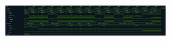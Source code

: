 

<p>
<svg viewBox="0 0 1700 320" xmlns="http://www.w3.org/2000/svg">
<defs>
<clipPath id="clip">
<rect height="320" width="1700" x="0" y="0"/>
</clipPath>
</defs>
<rect fill="#0B151D" height="320" stroke="darkblue" width="1700" x="0" y="0"/>
<line stroke="#333333" stroke-width="1" x1="200" x2="200" y1="0" y2="320"/>
<text clip-path="url(#clip)" dominant-baseline="middle" fill="#D4D4D4" font-family="monospace" font-size="10px" text-anchor="middle" x="200" y="10">
0
</text>
<line stroke="#333333" stroke-width="1" x1="300" x2="300" y1="0" y2="320"/>
<text clip-path="url(#clip)" dominant-baseline="middle" fill="#D4D4D4" font-family="monospace" font-size="10px" text-anchor="middle" x="300" y="10">
100
</text>
<line stroke="#333333" stroke-width="1" x1="400" x2="400" y1="0" y2="320"/>
<text clip-path="url(#clip)" dominant-baseline="middle" fill="#D4D4D4" font-family="monospace" font-size="10px" text-anchor="middle" x="400" y="10">
200
</text>
<line stroke="#333333" stroke-width="1" x1="500" x2="500" y1="0" y2="320"/>
<text clip-path="url(#clip)" dominant-baseline="middle" fill="#D4D4D4" font-family="monospace" font-size="10px" text-anchor="middle" x="500" y="10">
300
</text>
<line stroke="#333333" stroke-width="1" x1="600" x2="600" y1="0" y2="320"/>
<text clip-path="url(#clip)" dominant-baseline="middle" fill="#D4D4D4" font-family="monospace" font-size="10px" text-anchor="middle" x="600" y="10">
400
</text>
<line stroke="#333333" stroke-width="1" x1="700" x2="700" y1="0" y2="320"/>
<text clip-path="url(#clip)" dominant-baseline="middle" fill="#D4D4D4" font-family="monospace" font-size="10px" text-anchor="middle" x="700" y="10">
500
</text>
<line stroke="#333333" stroke-width="1" x1="800" x2="800" y1="0" y2="320"/>
<text clip-path="url(#clip)" dominant-baseline="middle" fill="#D4D4D4" font-family="monospace" font-size="10px" text-anchor="middle" x="800" y="10">
600
</text>
<line stroke="#333333" stroke-width="1" x1="900" x2="900" y1="0" y2="320"/>
<text clip-path="url(#clip)" dominant-baseline="middle" fill="#D4D4D4" font-family="monospace" font-size="10px" text-anchor="middle" x="900" y="10">
700
</text>
<line stroke="#333333" stroke-width="1" x1="1000" x2="1000" y1="0" y2="320"/>
<text clip-path="url(#clip)" dominant-baseline="middle" fill="#D4D4D4" font-family="monospace" font-size="10px" text-anchor="middle" x="1000" y="10">
800
</text>
<line stroke="#333333" stroke-width="1" x1="1100" x2="1100" y1="0" y2="320"/>
<text clip-path="url(#clip)" dominant-baseline="middle" fill="#D4D4D4" font-family="monospace" font-size="10px" text-anchor="middle" x="1100" y="10">
900
</text>
<line stroke="#333333" stroke-width="1" x1="1200" x2="1200" y1="0" y2="320"/>
<text clip-path="url(#clip)" dominant-baseline="middle" fill="#D4D4D4" font-family="monospace" font-size="10px" text-anchor="middle" x="1200" y="10">
1000
</text>
<line stroke="#333333" stroke-width="1" x1="1300" x2="1300" y1="0" y2="320"/>
<text clip-path="url(#clip)" dominant-baseline="middle" fill="#D4D4D4" font-family="monospace" font-size="10px" text-anchor="middle" x="1300" y="10">
1100
</text>
<line stroke="#333333" stroke-width="1" x1="1400" x2="1400" y1="0" y2="320"/>
<text clip-path="url(#clip)" dominant-baseline="middle" fill="#D4D4D4" font-family="monospace" font-size="10px" text-anchor="middle" x="1400" y="10">
1200
</text>
<line stroke="#333333" stroke-width="1" x1="1500" x2="1500" y1="0" y2="320"/>
<text clip-path="url(#clip)" dominant-baseline="middle" fill="#D4D4D4" font-family="monospace" font-size="10px" text-anchor="middle" x="1500" y="10">
1300
</text>
<line stroke="#333333" stroke-width="1" x1="1600" x2="1600" y1="0" y2="320"/>
<text clip-path="url(#clip)" dominant-baseline="middle" fill="#D4D4D4" font-family="monospace" font-size="10px" text-anchor="middle" x="1600" y="10">
1400
</text>
<line stroke="#333333" stroke-width="1" x1="1700" x2="1700" y1="0" y2="320"/>
<text clip-path="url(#clip)" dominant-baseline="middle" fill="#D4D4D4" font-family="monospace" font-size="10px" text-anchor="middle" x="1700" y="10">
1500
</text>
<text dominant-baseline="middle" fill="#D4D4D4" font-family="monospace" font-size="10px" text-anchor="start" x="3" y="10">
Time:
</text>
<text dominant-baseline="middle" fill="#D4D4D4" font-family="monospace" font-size="10px" text-anchor="start" x="3" xml:space="preserve" y="30">
.clock
<title>top.clock</title>
</text>
<path d="M 200 30 L 200 37 L 250 37 L 250 30" fill="none" stroke="#56C126" stroke-width="1"/>
<rect fill="#1C400C" height="14" stroke="none" width="48" x="251" y="23"/>
<path d="M 250 30 L 250 23 L 300 23 L 300 30" fill="none" stroke="#56C126" stroke-width="1"/>
<path d="M 300 30 L 300 37 L 350 37 L 350 30" fill="none" stroke="#56C126" stroke-width="1"/>
<rect fill="#1C400C" height="14" stroke="none" width="48" x="351" y="23"/>
<path d="M 350 30 L 350 23 L 400 23 L 400 30" fill="none" stroke="#56C126" stroke-width="1"/>
<path d="M 400 30 L 400 37 L 450 37 L 450 30" fill="none" stroke="#56C126" stroke-width="1"/>
<rect fill="#1C400C" height="14" stroke="none" width="48" x="451" y="23"/>
<path d="M 450 30 L 450 23 L 500 23 L 500 30" fill="none" stroke="#56C126" stroke-width="1"/>
<path d="M 500 30 L 500 37 L 550 37 L 550 30" fill="none" stroke="#56C126" stroke-width="1"/>
<rect fill="#1C400C" height="14" stroke="none" width="48" x="551" y="23"/>
<path d="M 550 30 L 550 23 L 600 23 L 600 30" fill="none" stroke="#56C126" stroke-width="1"/>
<path d="M 600 30 L 600 37 L 650 37 L 650 30" fill="none" stroke="#56C126" stroke-width="1"/>
<rect fill="#1C400C" height="14" stroke="none" width="48" x="651" y="23"/>
<path d="M 650 30 L 650 23 L 700 23 L 700 30" fill="none" stroke="#56C126" stroke-width="1"/>
<path d="M 700 30 L 700 37 L 750 37 L 750 30" fill="none" stroke="#56C126" stroke-width="1"/>
<rect fill="#1C400C" height="14" stroke="none" width="48" x="751" y="23"/>
<path d="M 750 30 L 750 23 L 800 23 L 800 30" fill="none" stroke="#56C126" stroke-width="1"/>
<path d="M 800 30 L 800 37 L 850 37 L 850 30" fill="none" stroke="#56C126" stroke-width="1"/>
<rect fill="#1C400C" height="14" stroke="none" width="48" x="851" y="23"/>
<path d="M 850 30 L 850 23 L 900 23 L 900 30" fill="none" stroke="#56C126" stroke-width="1"/>
<path d="M 900 30 L 900 37 L 950 37 L 950 30" fill="none" stroke="#56C126" stroke-width="1"/>
<rect fill="#1C400C" height="14" stroke="none" width="48" x="951" y="23"/>
<path d="M 950 30 L 950 23 L 1000 23 L 1000 30" fill="none" stroke="#56C126" stroke-width="1"/>
<path d="M 1000 30 L 1000 37 L 1050 37 L 1050 30" fill="none" stroke="#56C126" stroke-width="1"/>
<rect fill="#1C400C" height="14" stroke="none" width="48" x="1051" y="23"/>
<path d="M 1050 30 L 1050 23 L 1100 23 L 1100 30" fill="none" stroke="#56C126" stroke-width="1"/>
<path d="M 1100 30 L 1100 37 L 1150 37 L 1150 30" fill="none" stroke="#56C126" stroke-width="1"/>
<rect fill="#1C400C" height="14" stroke="none" width="48" x="1151" y="23"/>
<path d="M 1150 30 L 1150 23 L 1200 23 L 1200 30" fill="none" stroke="#56C126" stroke-width="1"/>
<path d="M 1200 30 L 1200 37 L 1250 37 L 1250 30" fill="none" stroke="#56C126" stroke-width="1"/>
<rect fill="#1C400C" height="14" stroke="none" width="48" x="1251" y="23"/>
<path d="M 1250 30 L 1250 23 L 1300 23 L 1300 30" fill="none" stroke="#56C126" stroke-width="1"/>
<path d="M 1300 30 L 1300 37 L 1350 37 L 1350 30" fill="none" stroke="#56C126" stroke-width="1"/>
<rect fill="#1C400C" height="14" stroke="none" width="48" x="1351" y="23"/>
<path d="M 1350 30 L 1350 23 L 1400 23 L 1400 30" fill="none" stroke="#56C126" stroke-width="1"/>
<path d="M 1400 30 L 1400 37 L 1450 37 L 1450 30" fill="none" stroke="#56C126" stroke-width="1"/>
<rect fill="#1C400C" height="14" stroke="none" width="48" x="1451" y="23"/>
<path d="M 1450 30 L 1450 23 L 1500 23 L 1500 30" fill="none" stroke="#56C126" stroke-width="1"/>
<path d="M 1500 30 L 1500 37 L 1550 37 L 1550 30" fill="none" stroke="#56C126" stroke-width="1"/>
<rect fill="#1C400C" height="14" stroke="none" width="48" x="1551" y="23"/>
<path d="M 1550 30 L 1550 23 L 1600 23 L 1600 30" fill="none" stroke="#56C126" stroke-width="1"/>
<path d="M 1600 30 L 1600 37 L 1650 37 L 1650 30" fill="none" stroke="#56C126" stroke-width="1"/>
<rect fill="#1C400C" height="14" stroke="none" width="48" x="1651" y="23"/>
<path d="M 1650 30 L 1650 23 L 1700 23 L 1700 30" fill="none" stroke="#56C126" stroke-width="1"/>
<text dominant-baseline="middle" fill="#D4D4D4" font-family="monospace" font-size="10px" text-anchor="start" x="3" xml:space="preserve" y="50">
.input
<title>top.input</title>
</text>
<path d="M 200 50 L 203 43 L 248 43 L 251 50 L 248 57 L 203 57 Z" fill="none" stroke="#56C126" stroke-width="1"/>
<text dominant-baseline="middle" fill="#D4D4D4" font-family="monospace" font-size="10px" text-anchor="middle" x="225" xml:space="preserve" y="50">
{d...
<title>{data: None, ready: {raw: 0}}</title>
</text>
<path d="M 251 50 L 254 43 L 348 43 L 351 50 L 348 57 L 254 57 Z" fill="none" stroke="#56C126" stroke-width="1"/>
<text dominant-baseline="middle" fill="#D4D4D4" font-family="monospace" font-size="10px" text-anchor="middle" x="301" xml:space="preserve" y="50">
{data: ...
<title>{data: Some(2), ready: {raw: 1}}</title>
</text>
<path d="M 351 50 L 354 43 L 448 43 L 451 50 L 448 57 L 354 57 Z" fill="none" stroke="#56C126" stroke-width="1"/>
<text dominant-baseline="middle" fill="#D4D4D4" font-family="monospace" font-size="10px" text-anchor="middle" x="401" xml:space="preserve" y="50">
{data: ...
<title>{data: Some(5), ready: {raw: 1}}</title>
</text>
<path d="M 451 50 L 454 43 L 548 43 L 551 50 L 548 57 L 454 57 Z" fill="none" stroke="#56C126" stroke-width="1"/>
<text dominant-baseline="middle" fill="#D4D4D4" font-family="monospace" font-size="10px" text-anchor="middle" x="501" xml:space="preserve" y="50">
{data: ...
<title>{data: None, ready: {raw: 0}}</title>
</text>
<path d="M 551 50 L 554 43 L 648 43 L 651 50 L 648 57 L 554 57 Z" fill="none" stroke="#56C126" stroke-width="1"/>
<text dominant-baseline="middle" fill="#D4D4D4" font-family="monospace" font-size="10px" text-anchor="middle" x="601" xml:space="preserve" y="50">
{data: ...
<title>{data: Some(6), ready: {raw: 1}}</title>
</text>
<path d="M 651 50 L 654 43 L 748 43 L 751 50 L 748 57 L 654 57 Z" fill="none" stroke="#56C126" stroke-width="1"/>
<text dominant-baseline="middle" fill="#D4D4D4" font-family="monospace" font-size="10px" text-anchor="middle" x="701" xml:space="preserve" y="50">
{data: ...
<title>{data: Some(2), ready: {raw: 1}}</title>
</text>
<path d="M 751 50 L 754 43 L 848 43 L 851 50 L 848 57 L 754 57 Z" fill="none" stroke="#56C126" stroke-width="1"/>
<text dominant-baseline="middle" fill="#D4D4D4" font-family="monospace" font-size="10px" text-anchor="middle" x="801" xml:space="preserve" y="50">
{data: ...
<title>{data: Some(a), ready: {raw: 1}}</title>
</text>
<path d="M 851 50 L 854 43 L 948 43 L 951 50 L 948 57 L 854 57 Z" fill="none" stroke="#56C126" stroke-width="1"/>
<text dominant-baseline="middle" fill="#D4D4D4" font-family="monospace" font-size="10px" text-anchor="middle" x="901" xml:space="preserve" y="50">
{data: ...
<title>{data: Some(1), ready: {raw: 1}}</title>
</text>
<path d="M 951 50 L 954 43 L 1048 43 L 1051 50 L 1048 57 L 954 57 Z" fill="none" stroke="#56C126" stroke-width="1"/>
<text dominant-baseline="middle" fill="#D4D4D4" font-family="monospace" font-size="10px" text-anchor="middle" x="1001" xml:space="preserve" y="50">
{data: ...
<title>{data: None, ready: {raw: 0}}</title>
</text>
<path d="M 1051 50 L 1054 43 L 1148 43 L 1151 50 L 1148 57 L 1054 57 Z" fill="none" stroke="#56C126" stroke-width="1"/>
<text dominant-baseline="middle" fill="#D4D4D4" font-family="monospace" font-size="10px" text-anchor="middle" x="1101" xml:space="preserve" y="50">
{data: ...
<title>{data: Some(c), ready: {raw: 1}}</title>
</text>
<path d="M 1151 50 L 1154 43 L 1248 43 L 1251 50 L 1248 57 L 1154 57 Z" fill="none" stroke="#56C126" stroke-width="1"/>
<text dominant-baseline="middle" fill="#D4D4D4" font-family="monospace" font-size="10px" text-anchor="middle" x="1201" xml:space="preserve" y="50">
{data: ...
<title>{data: None, ready: {raw: 0}}</title>
</text>
<path d="M 1251 50 L 1254 43 L 1348 43 L 1351 50 L 1348 57 L 1254 57 Z" fill="none" stroke="#56C126" stroke-width="1"/>
<text dominant-baseline="middle" fill="#D4D4D4" font-family="monospace" font-size="10px" text-anchor="middle" x="1301" xml:space="preserve" y="50">
{data: ...
<title>{data: Some(c), ready: {raw: 1}}</title>
</text>
<path d="M 1351 50 L 1354 43 L 1448 43 L 1451 50 L 1448 57 L 1354 57 Z" fill="none" stroke="#56C126" stroke-width="1"/>
<text dominant-baseline="middle" fill="#D4D4D4" font-family="monospace" font-size="10px" text-anchor="middle" x="1401" xml:space="preserve" y="50">
{data: ...
<title>{data: Some(5), ready: {raw: 0}}</title>
</text>
<path d="M 1451 50 L 1454 43 L 1548 43 L 1551 50 L 1548 57 L 1454 57 Z" fill="none" stroke="#56C126" stroke-width="1"/>
<text dominant-baseline="middle" fill="#D4D4D4" font-family="monospace" font-size="10px" text-anchor="middle" x="1501" xml:space="preserve" y="50">
{data: ...
<title>{data: None, ready: {raw: 0}}</title>
</text>
<path d="M 1551 50 L 1554 43 L 1648 43 L 1651 50 L 1648 57 L 1554 57 Z" fill="none" stroke="#56C126" stroke-width="1"/>
<text dominant-baseline="middle" fill="#D4D4D4" font-family="monospace" font-size="10px" text-anchor="middle" x="1601" xml:space="preserve" y="50">
{data: ...
<title>{data: None, ready: {raw: 1}}</title>
</text>
<text dominant-baseline="middle" fill="#D4D4D4" font-family="monospace" font-size="10px" text-anchor="start" x="3" xml:space="preserve" y="70">
   .data
<title>top.input.data</title>
</text>
<path d="M 200 70 L 203 63 L 248 63 L 251 70 L 248 77 L 203 77 Z" fill="none" stroke="#56C126" stroke-width="1"/>
<text dominant-baseline="middle" fill="#D4D4D4" font-family="monospace" font-size="10px" text-anchor="middle" x="225" xml:space="preserve" y="70">
None
<title>None</title>
</text>
<path d="M 251 70 L 254 63 L 348 63 L 351 70 L 348 77 L 254 77 Z" fill="none" stroke="#56C126" stroke-width="1"/>
<text dominant-baseline="middle" fill="#D4D4D4" font-family="monospace" font-size="10px" text-anchor="middle" x="301" xml:space="preserve" y="70">
Some(2)
<title>Some(2)</title>
</text>
<path d="M 351 70 L 354 63 L 448 63 L 451 70 L 448 77 L 354 77 Z" fill="none" stroke="#56C126" stroke-width="1"/>
<text dominant-baseline="middle" fill="#D4D4D4" font-family="monospace" font-size="10px" text-anchor="middle" x="401" xml:space="preserve" y="70">
Some(5)
<title>Some(5)</title>
</text>
<path d="M 451 70 L 454 63 L 548 63 L 551 70 L 548 77 L 454 77 Z" fill="none" stroke="#56C126" stroke-width="1"/>
<text dominant-baseline="middle" fill="#D4D4D4" font-family="monospace" font-size="10px" text-anchor="middle" x="501" xml:space="preserve" y="70">
None
<title>None</title>
</text>
<path d="M 551 70 L 554 63 L 648 63 L 651 70 L 648 77 L 554 77 Z" fill="none" stroke="#56C126" stroke-width="1"/>
<text dominant-baseline="middle" fill="#D4D4D4" font-family="monospace" font-size="10px" text-anchor="middle" x="601" xml:space="preserve" y="70">
Some(6)
<title>Some(6)</title>
</text>
<path d="M 651 70 L 654 63 L 748 63 L 751 70 L 748 77 L 654 77 Z" fill="none" stroke="#56C126" stroke-width="1"/>
<text dominant-baseline="middle" fill="#D4D4D4" font-family="monospace" font-size="10px" text-anchor="middle" x="701" xml:space="preserve" y="70">
Some(2)
<title>Some(2)</title>
</text>
<path d="M 751 70 L 754 63 L 848 63 L 851 70 L 848 77 L 754 77 Z" fill="none" stroke="#56C126" stroke-width="1"/>
<text dominant-baseline="middle" fill="#D4D4D4" font-family="monospace" font-size="10px" text-anchor="middle" x="801" xml:space="preserve" y="70">
Some(a)
<title>Some(a)</title>
</text>
<path d="M 851 70 L 854 63 L 948 63 L 951 70 L 948 77 L 854 77 Z" fill="none" stroke="#56C126" stroke-width="1"/>
<text dominant-baseline="middle" fill="#D4D4D4" font-family="monospace" font-size="10px" text-anchor="middle" x="901" xml:space="preserve" y="70">
Some(1)
<title>Some(1)</title>
</text>
<path d="M 951 70 L 954 63 L 1048 63 L 1051 70 L 1048 77 L 954 77 Z" fill="none" stroke="#56C126" stroke-width="1"/>
<text dominant-baseline="middle" fill="#D4D4D4" font-family="monospace" font-size="10px" text-anchor="middle" x="1001" xml:space="preserve" y="70">
None
<title>None</title>
</text>
<path d="M 1051 70 L 1054 63 L 1148 63 L 1151 70 L 1148 77 L 1054 77 Z" fill="none" stroke="#56C126" stroke-width="1"/>
<text dominant-baseline="middle" fill="#D4D4D4" font-family="monospace" font-size="10px" text-anchor="middle" x="1101" xml:space="preserve" y="70">
Some(c)
<title>Some(c)</title>
</text>
<path d="M 1151 70 L 1154 63 L 1248 63 L 1251 70 L 1248 77 L 1154 77 Z" fill="none" stroke="#56C126" stroke-width="1"/>
<text dominant-baseline="middle" fill="#D4D4D4" font-family="monospace" font-size="10px" text-anchor="middle" x="1201" xml:space="preserve" y="70">
None
<title>None</title>
</text>
<path d="M 1251 70 L 1254 63 L 1348 63 L 1351 70 L 1348 77 L 1254 77 Z" fill="none" stroke="#56C126" stroke-width="1"/>
<text dominant-baseline="middle" fill="#D4D4D4" font-family="monospace" font-size="10px" text-anchor="middle" x="1301" xml:space="preserve" y="70">
Some(c)
<title>Some(c)</title>
</text>
<path d="M 1351 70 L 1354 63 L 1448 63 L 1451 70 L 1448 77 L 1354 77 Z" fill="none" stroke="#56C126" stroke-width="1"/>
<text dominant-baseline="middle" fill="#D4D4D4" font-family="monospace" font-size="10px" text-anchor="middle" x="1401" xml:space="preserve" y="70">
Some(5)
<title>Some(5)</title>
</text>
<path d="M 1451 70 L 1454 63 L 1648 63 L 1651 70 L 1648 77 L 1454 77 Z" fill="none" stroke="#56C126" stroke-width="1"/>
<text dominant-baseline="middle" fill="#D4D4D4" font-family="monospace" font-size="10px" text-anchor="middle" x="1551" xml:space="preserve" y="70">
None
<title>None</title>
</text>
<text dominant-baseline="middle" fill="#D4D4D4" font-family="monospace" font-size="10px" text-anchor="start" x="3" xml:space="preserve" y="90">
      #None
<title>top.input.data#None</title>
</text>
<path d="M 200 90 L 203 83 L 248 83 L 251 90 L 248 97 L 203 97 Z" fill="none" stroke="#56C126" stroke-width="1"/>
<text dominant-baseline="middle" fill="#D4D4D4" font-family="monospace" font-size="10px" text-anchor="middle" x="225" xml:space="preserve" y="90">

<title></title>
</text>
<path d="M 451 90 L 454 83 L 548 83 L 551 90 L 548 97 L 454 97 Z" fill="none" stroke="#56C126" stroke-width="1"/>
<text dominant-baseline="middle" fill="#D4D4D4" font-family="monospace" font-size="10px" text-anchor="middle" x="501" xml:space="preserve" y="90">

<title></title>
</text>
<path d="M 951 90 L 954 83 L 1048 83 L 1051 90 L 1048 97 L 954 97 Z" fill="none" stroke="#56C126" stroke-width="1"/>
<text dominant-baseline="middle" fill="#D4D4D4" font-family="monospace" font-size="10px" text-anchor="middle" x="1001" xml:space="preserve" y="90">

<title></title>
</text>
<path d="M 1151 90 L 1154 83 L 1248 83 L 1251 90 L 1248 97 L 1154 97 Z" fill="none" stroke="#56C126" stroke-width="1"/>
<text dominant-baseline="middle" fill="#D4D4D4" font-family="monospace" font-size="10px" text-anchor="middle" x="1201" xml:space="preserve" y="90">

<title></title>
</text>
<path d="M 1451 90 L 1454 83 L 1648 83 L 1651 90 L 1648 97 L 1454 97 Z" fill="none" stroke="#56C126" stroke-width="1"/>
<text dominant-baseline="middle" fill="#D4D4D4" font-family="monospace" font-size="10px" text-anchor="middle" x="1551" xml:space="preserve" y="90">

<title></title>
</text>
<text dominant-baseline="middle" fill="#D4D4D4" font-family="monospace" font-size="10px" text-anchor="start" x="3" xml:space="preserve" y="110">
      #Some.0
<title>top.input.data#Some.0</title>
</text>
<path d="M 251 110 L 254 103 L 348 103 L 351 110 L 348 117 L 254 117 Z" fill="none" stroke="#56C126" stroke-width="1"/>
<text dominant-baseline="middle" fill="#D4D4D4" font-family="monospace" font-size="10px" text-anchor="middle" x="301" xml:space="preserve" y="110">
2
<title>2</title>
</text>
<path d="M 351 110 L 354 103 L 448 103 L 451 110 L 448 117 L 354 117 Z" fill="none" stroke="#56C126" stroke-width="1"/>
<text dominant-baseline="middle" fill="#D4D4D4" font-family="monospace" font-size="10px" text-anchor="middle" x="401" xml:space="preserve" y="110">
5
<title>5</title>
</text>
<path d="M 551 110 L 554 103 L 648 103 L 651 110 L 648 117 L 554 117 Z" fill="none" stroke="#56C126" stroke-width="1"/>
<text dominant-baseline="middle" fill="#D4D4D4" font-family="monospace" font-size="10px" text-anchor="middle" x="601" xml:space="preserve" y="110">
6
<title>6</title>
</text>
<path d="M 651 110 L 654 103 L 748 103 L 751 110 L 748 117 L 654 117 Z" fill="none" stroke="#56C126" stroke-width="1"/>
<text dominant-baseline="middle" fill="#D4D4D4" font-family="monospace" font-size="10px" text-anchor="middle" x="701" xml:space="preserve" y="110">
2
<title>2</title>
</text>
<path d="M 751 110 L 754 103 L 848 103 L 851 110 L 848 117 L 754 117 Z" fill="none" stroke="#56C126" stroke-width="1"/>
<text dominant-baseline="middle" fill="#D4D4D4" font-family="monospace" font-size="10px" text-anchor="middle" x="801" xml:space="preserve" y="110">
a
<title>a</title>
</text>
<path d="M 851 110 L 854 103 L 948 103 L 951 110 L 948 117 L 854 117 Z" fill="none" stroke="#56C126" stroke-width="1"/>
<text dominant-baseline="middle" fill="#D4D4D4" font-family="monospace" font-size="10px" text-anchor="middle" x="901" xml:space="preserve" y="110">
1
<title>1</title>
</text>
<path d="M 1051 110 L 1054 103 L 1148 103 L 1151 110 L 1148 117 L 1054 117 Z" fill="none" stroke="#56C126" stroke-width="1"/>
<text dominant-baseline="middle" fill="#D4D4D4" font-family="monospace" font-size="10px" text-anchor="middle" x="1101" xml:space="preserve" y="110">
c
<title>c</title>
</text>
<path d="M 1251 110 L 1254 103 L 1348 103 L 1351 110 L 1348 117 L 1254 117 Z" fill="none" stroke="#56C126" stroke-width="1"/>
<text dominant-baseline="middle" fill="#D4D4D4" font-family="monospace" font-size="10px" text-anchor="middle" x="1301" xml:space="preserve" y="110">
c
<title>c</title>
</text>
<path d="M 1351 110 L 1354 103 L 1448 103 L 1451 110 L 1448 117 L 1354 117 Z" fill="none" stroke="#56C126" stroke-width="1"/>
<text dominant-baseline="middle" fill="#D4D4D4" font-family="monospace" font-size="10px" text-anchor="middle" x="1401" xml:space="preserve" y="110">
5
<title>5</title>
</text>
<text dominant-baseline="middle" fill="#D4D4D4" font-family="monospace" font-size="10px" text-anchor="start" x="3" xml:space="preserve" y="130">
   .ready
<title>top.input.ready</title>
</text>
<path d="M 200 130 L 200 137 L 251 137 L 251 130" fill="none" stroke="#56C126" stroke-width="1"/>
<rect fill="#1C400C" height="14" stroke="none" width="198" x="252" y="123"/>
<path d="M 251 130 L 251 123 L 451 123 L 451 130" fill="none" stroke="#56C126" stroke-width="1"/>
<path d="M 451 130 L 451 137 L 551 137 L 551 130" fill="none" stroke="#56C126" stroke-width="1"/>
<rect fill="#1C400C" height="14" stroke="none" width="398" x="552" y="123"/>
<path d="M 551 130 L 551 123 L 951 123 L 951 130" fill="none" stroke="#56C126" stroke-width="1"/>
<path d="M 951 130 L 951 137 L 1051 137 L 1051 130" fill="none" stroke="#56C126" stroke-width="1"/>
<rect fill="#1C400C" height="14" stroke="none" width="98" x="1052" y="123"/>
<path d="M 1051 130 L 1051 123 L 1151 123 L 1151 130" fill="none" stroke="#56C126" stroke-width="1"/>
<path d="M 1151 130 L 1151 137 L 1251 137 L 1251 130" fill="none" stroke="#56C126" stroke-width="1"/>
<rect fill="#1C400C" height="14" stroke="none" width="98" x="1252" y="123"/>
<path d="M 1251 130 L 1251 123 L 1351 123 L 1351 130" fill="none" stroke="#56C126" stroke-width="1"/>
<path d="M 1351 130 L 1351 137 L 1551 137 L 1551 130" fill="none" stroke="#56C126" stroke-width="1"/>
<rect fill="#1C400C" height="14" stroke="none" width="98" x="1552" y="123"/>
<path d="M 1551 130 L 1551 123 L 1651 123 L 1651 130" fill="none" stroke="#56C126" stroke-width="1"/>
<text dominant-baseline="middle" fill="#D4D4D4" font-family="monospace" font-size="10px" text-anchor="start" x="3" xml:space="preserve" y="150">
      .marker
<title>top.input.ready.marker</title>
</text>
<path d="M 200 150 L 203 143 L 1648 143 L 1651 150 L 1648 157 L 203 157 Z" fill="none" stroke="#56C126" stroke-width="1"/>
<text dominant-baseline="middle" fill="#D4D4D4" font-family="monospace" font-size="10px" text-anchor="middle" x="925" xml:space="preserve" y="150">

<title></title>
</text>
<text dominant-baseline="middle" fill="#D4D4D4" font-family="monospace" font-size="10px" text-anchor="start" x="3" xml:space="preserve" y="170">
      .raw
<title>top.input.ready.raw</title>
</text>
<path d="M 200 170 L 200 177 L 251 177 L 251 170" fill="none" stroke="#56C126" stroke-width="1"/>
<rect fill="#1C400C" height="14" stroke="none" width="198" x="252" y="163"/>
<path d="M 251 170 L 251 163 L 451 163 L 451 170" fill="none" stroke="#56C126" stroke-width="1"/>
<path d="M 451 170 L 451 177 L 551 177 L 551 170" fill="none" stroke="#56C126" stroke-width="1"/>
<rect fill="#1C400C" height="14" stroke="none" width="398" x="552" y="163"/>
<path d="M 551 170 L 551 163 L 951 163 L 951 170" fill="none" stroke="#56C126" stroke-width="1"/>
<path d="M 951 170 L 951 177 L 1051 177 L 1051 170" fill="none" stroke="#56C126" stroke-width="1"/>
<rect fill="#1C400C" height="14" stroke="none" width="98" x="1052" y="163"/>
<path d="M 1051 170 L 1051 163 L 1151 163 L 1151 170" fill="none" stroke="#56C126" stroke-width="1"/>
<path d="M 1151 170 L 1151 177 L 1251 177 L 1251 170" fill="none" stroke="#56C126" stroke-width="1"/>
<rect fill="#1C400C" height="14" stroke="none" width="98" x="1252" y="163"/>
<path d="M 1251 170 L 1251 163 L 1351 163 L 1351 170" fill="none" stroke="#56C126" stroke-width="1"/>
<path d="M 1351 170 L 1351 177 L 1551 177 L 1551 170" fill="none" stroke="#56C126" stroke-width="1"/>
<rect fill="#1C400C" height="14" stroke="none" width="98" x="1552" y="163"/>
<path d="M 1551 170 L 1551 163 L 1651 163 L 1651 170" fill="none" stroke="#56C126" stroke-width="1"/>
<text dominant-baseline="middle" fill="#D4D4D4" font-family="monospace" font-size="10px" text-anchor="start" x="3" xml:space="preserve" y="190">
.outputs
<title>top.outputs</title>
</text>
<path d="M 200 190 L 203 183 L 347 183 L 350 190 L 347 197 L 203 197 Z" fill="none" stroke="#56C126" stroke-width="1"/>
<text dominant-baseline="middle" fill="#D4D4D4" font-family="monospace" font-size="10px" text-anchor="middle" x="275" xml:space="preserve" y="190">
{data: None,...
<title>{data: None, full: 0, error: 0}</title>
</text>
<path d="M 350 190 L 353 183 L 447 183 L 450 190 L 447 197 L 353 197 Z" fill="none" stroke="#56C126" stroke-width="1"/>
<text dominant-baseline="middle" fill="#D4D4D4" font-family="monospace" font-size="10px" text-anchor="middle" x="400" xml:space="preserve" y="190">
{data: ...
<title>{data: Some(2), full: 0, error: 0}</title>
</text>
<path d="M 450 190 L 453 183 L 647 183 L 650 190 L 647 197 L 453 197 Z" fill="none" stroke="#56C126" stroke-width="1"/>
<text dominant-baseline="middle" fill="#D4D4D4" font-family="monospace" font-size="10px" text-anchor="middle" x="550" xml:space="preserve" y="190">
{data: Some(5), f...
<title>{data: Some(5), full: 0, error: 0}</title>
</text>
<path d="M 650 190 L 653 183 L 747 183 L 750 190 L 747 197 L 653 197 Z" fill="none" stroke="#56C126" stroke-width="1"/>
<text dominant-baseline="middle" fill="#D4D4D4" font-family="monospace" font-size="10px" text-anchor="middle" x="700" xml:space="preserve" y="190">
{data: ...
<title>{data: Some(6), full: 0, error: 0}</title>
</text>
<path d="M 750 190 L 753 183 L 847 183 L 850 190 L 847 197 L 753 197 Z" fill="none" stroke="#56C126" stroke-width="1"/>
<text dominant-baseline="middle" fill="#D4D4D4" font-family="monospace" font-size="10px" text-anchor="middle" x="800" xml:space="preserve" y="190">
{data: ...
<title>{data: Some(2), full: 0, error: 0}</title>
</text>
<path d="M 850 190 L 853 183 L 947 183 L 950 190 L 947 197 L 853 197 Z" fill="none" stroke="#56C126" stroke-width="1"/>
<text dominant-baseline="middle" fill="#D4D4D4" font-family="monospace" font-size="10px" text-anchor="middle" x="900" xml:space="preserve" y="190">
{data: ...
<title>{data: Some(a), full: 0, error: 0}</title>
</text>
<path d="M 950 190 L 953 183 L 1147 183 L 1150 190 L 1147 197 L 953 197 Z" fill="none" stroke="#56C126" stroke-width="1"/>
<text dominant-baseline="middle" fill="#D4D4D4" font-family="monospace" font-size="10px" text-anchor="middle" x="1050" xml:space="preserve" y="190">
{data: Some(1), f...
<title>{data: Some(1), full: 0, error: 0}</title>
</text>
<path d="M 1150 190 L 1153 183 L 1447 183 L 1450 190 L 1447 197 L 1153 197 Z" fill="none" stroke="#56C126" stroke-width="1"/>
<text dominant-baseline="middle" fill="#D4D4D4" font-family="monospace" font-size="10px" text-anchor="middle" x="1300" xml:space="preserve" y="190">
{data: Some(c), full: 0, er...
<title>{data: Some(c), full: 0, error: 0}</title>
</text>
<path d="M 1450 190 L 1453 183 L 1647 183 L 1650 190 L 1647 197 L 1453 197 Z" fill="none" stroke="#56C126" stroke-width="1"/>
<text dominant-baseline="middle" fill="#D4D4D4" font-family="monospace" font-size="10px" text-anchor="middle" x="1550" xml:space="preserve" y="190">
{data: Some(c), f...
<title>{data: Some(c), full: 1, error: 0}</title>
</text>
<text dominant-baseline="middle" fill="#D4D4D4" font-family="monospace" font-size="10px" text-anchor="start" x="3" xml:space="preserve" y="210">
   .data
<title>top.outputs.data</title>
</text>
<path d="M 200 210 L 203 203 L 347 203 L 350 210 L 347 217 L 203 217 Z" fill="none" stroke="#56C126" stroke-width="1"/>
<text dominant-baseline="middle" fill="#D4D4D4" font-family="monospace" font-size="10px" text-anchor="middle" x="275" xml:space="preserve" y="210">
None
<title>None</title>
</text>
<path d="M 350 210 L 353 203 L 447 203 L 450 210 L 447 217 L 353 217 Z" fill="none" stroke="#56C126" stroke-width="1"/>
<text dominant-baseline="middle" fill="#D4D4D4" font-family="monospace" font-size="10px" text-anchor="middle" x="400" xml:space="preserve" y="210">
Some(2)
<title>Some(2)</title>
</text>
<path d="M 450 210 L 453 203 L 647 203 L 650 210 L 647 217 L 453 217 Z" fill="none" stroke="#56C126" stroke-width="1"/>
<text dominant-baseline="middle" fill="#D4D4D4" font-family="monospace" font-size="10px" text-anchor="middle" x="550" xml:space="preserve" y="210">
Some(5)
<title>Some(5)</title>
</text>
<path d="M 650 210 L 653 203 L 747 203 L 750 210 L 747 217 L 653 217 Z" fill="none" stroke="#56C126" stroke-width="1"/>
<text dominant-baseline="middle" fill="#D4D4D4" font-family="monospace" font-size="10px" text-anchor="middle" x="700" xml:space="preserve" y="210">
Some(6)
<title>Some(6)</title>
</text>
<path d="M 750 210 L 753 203 L 847 203 L 850 210 L 847 217 L 753 217 Z" fill="none" stroke="#56C126" stroke-width="1"/>
<text dominant-baseline="middle" fill="#D4D4D4" font-family="monospace" font-size="10px" text-anchor="middle" x="800" xml:space="preserve" y="210">
Some(2)
<title>Some(2)</title>
</text>
<path d="M 850 210 L 853 203 L 947 203 L 950 210 L 947 217 L 853 217 Z" fill="none" stroke="#56C126" stroke-width="1"/>
<text dominant-baseline="middle" fill="#D4D4D4" font-family="monospace" font-size="10px" text-anchor="middle" x="900" xml:space="preserve" y="210">
Some(a)
<title>Some(a)</title>
</text>
<path d="M 950 210 L 953 203 L 1147 203 L 1150 210 L 1147 217 L 953 217 Z" fill="none" stroke="#56C126" stroke-width="1"/>
<text dominant-baseline="middle" fill="#D4D4D4" font-family="monospace" font-size="10px" text-anchor="middle" x="1050" xml:space="preserve" y="210">
Some(1)
<title>Some(1)</title>
</text>
<path d="M 1150 210 L 1153 203 L 1647 203 L 1650 210 L 1647 217 L 1153 217 Z" fill="none" stroke="#56C126" stroke-width="1"/>
<text dominant-baseline="middle" fill="#D4D4D4" font-family="monospace" font-size="10px" text-anchor="middle" x="1400" xml:space="preserve" y="210">
Some(c)
<title>Some(c)</title>
</text>
<text dominant-baseline="middle" fill="#D4D4D4" font-family="monospace" font-size="10px" text-anchor="start" x="3" xml:space="preserve" y="230">
      #None
<title>top.outputs.data#None</title>
</text>
<path d="M 200 230 L 203 223 L 347 223 L 350 230 L 347 237 L 203 237 Z" fill="none" stroke="#56C126" stroke-width="1"/>
<text dominant-baseline="middle" fill="#D4D4D4" font-family="monospace" font-size="10px" text-anchor="middle" x="275" xml:space="preserve" y="230">

<title></title>
</text>
<text dominant-baseline="middle" fill="#D4D4D4" font-family="monospace" font-size="10px" text-anchor="start" x="3" xml:space="preserve" y="250">
      #Some.0
<title>top.outputs.data#Some.0</title>
</text>
<path d="M 350 250 L 353 243 L 447 243 L 450 250 L 447 257 L 353 257 Z" fill="none" stroke="#56C126" stroke-width="1"/>
<text dominant-baseline="middle" fill="#D4D4D4" font-family="monospace" font-size="10px" text-anchor="middle" x="400" xml:space="preserve" y="250">
2
<title>2</title>
</text>
<path d="M 450 250 L 453 243 L 647 243 L 650 250 L 647 257 L 453 257 Z" fill="none" stroke="#56C126" stroke-width="1"/>
<text dominant-baseline="middle" fill="#D4D4D4" font-family="monospace" font-size="10px" text-anchor="middle" x="550" xml:space="preserve" y="250">
5
<title>5</title>
</text>
<path d="M 650 250 L 653 243 L 747 243 L 750 250 L 747 257 L 653 257 Z" fill="none" stroke="#56C126" stroke-width="1"/>
<text dominant-baseline="middle" fill="#D4D4D4" font-family="monospace" font-size="10px" text-anchor="middle" x="700" xml:space="preserve" y="250">
6
<title>6</title>
</text>
<path d="M 750 250 L 753 243 L 847 243 L 850 250 L 847 257 L 753 257 Z" fill="none" stroke="#56C126" stroke-width="1"/>
<text dominant-baseline="middle" fill="#D4D4D4" font-family="monospace" font-size="10px" text-anchor="middle" x="800" xml:space="preserve" y="250">
2
<title>2</title>
</text>
<path d="M 850 250 L 853 243 L 947 243 L 950 250 L 947 257 L 853 257 Z" fill="none" stroke="#56C126" stroke-width="1"/>
<text dominant-baseline="middle" fill="#D4D4D4" font-family="monospace" font-size="10px" text-anchor="middle" x="900" xml:space="preserve" y="250">
a
<title>a</title>
</text>
<path d="M 950 250 L 953 243 L 1147 243 L 1150 250 L 1147 257 L 953 257 Z" fill="none" stroke="#56C126" stroke-width="1"/>
<text dominant-baseline="middle" fill="#D4D4D4" font-family="monospace" font-size="10px" text-anchor="middle" x="1050" xml:space="preserve" y="250">
1
<title>1</title>
</text>
<path d="M 1150 250 L 1153 243 L 1647 243 L 1650 250 L 1647 257 L 1153 257 Z" fill="none" stroke="#56C126" stroke-width="1"/>
<text dominant-baseline="middle" fill="#D4D4D4" font-family="monospace" font-size="10px" text-anchor="middle" x="1400" xml:space="preserve" y="250">
c
<title>c</title>
</text>
<text dominant-baseline="middle" fill="#D4D4D4" font-family="monospace" font-size="10px" text-anchor="start" x="3" xml:space="preserve" y="270">
   .full
<title>top.outputs.full</title>
</text>
<path d="M 200 270 L 200 277 L 1450 277 L 1450 270" fill="none" stroke="#56C126" stroke-width="1"/>
<rect fill="#1C400C" height="14" stroke="none" width="198" x="1451" y="263"/>
<path d="M 1450 270 L 1450 263 L 1650 263 L 1650 270" fill="none" stroke="#56C126" stroke-width="1"/>
<text dominant-baseline="middle" fill="#D4D4D4" font-family="monospace" font-size="10px" text-anchor="start" x="3" xml:space="preserve" y="290">
   .error
<title>top.outputs.error</title>
</text>
<path d="M 200 290 L 200 297 L 1651 297 L 1651 290" fill="none" stroke="#56C126" stroke-width="1"/>
<text dominant-baseline="middle" fill="#D4D4D4" font-family="monospace" font-size="10px" text-anchor="start" x="3" xml:space="preserve" y="310">
.reset
<title>top.reset</title>
</text>
<rect fill="#1C400C" height="14" stroke="none" width="49" x="201" y="303"/>
<path d="M 200 310 L 200 303 L 251 303 L 251 310" fill="none" stroke="#56C126" stroke-width="1"/>
<path d="M 251 310 L 251 317 L 1651 317 L 1651 310" fill="none" stroke="#56C126" stroke-width="1"/>
</svg>
</p>